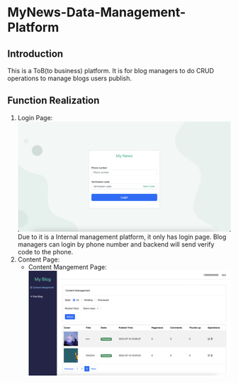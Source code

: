 # MyNews-Data-Management-Platform

## Introduction
This is a ToB(to business) platform. It is for blog managers to do CRUD operations to manage blogs users publish.


## Function Realization
1. Login Page:
    ![](resource/login.png)
    Due to it is a Internal management platform, it only has login page. Blog managers can login by phone number and backend will send verify code to the phone.
2. Content Page:
    - Content Mangement Page:
        ![](resource/contentMange.png)